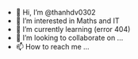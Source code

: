 - 👋 Hi, I’m @thanhdv0302
- 👀 I’m interested in Maths and IT
- 🌱 I’m currently learning (error 404)
- 💞️ I’m looking to collaborate on ...
- 📫 How to reach me ...

<!---
thanhdv0302/thanhdv0302 is a ✨ special ✨ repository because its `README.md` (this file) appears on your GitHub profile.
You can click the Preview link to take a look at your changes.
--->
